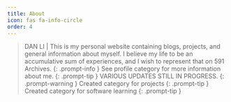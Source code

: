 ```yaml
---
title: About
icon: fas fa-info-circle
order: 4
---
```


> DAN LI | This is my personal website containing blogs, projects, and general information about myself. I believe my life to be an accumulative sum of experiences, and I wish to represent that on 591 Archives.
{: .prompt-info }
> See profile category for more information about me.
{: .prompt-tip }
> VARIOUS UPDATES STILL IN PROGRESS.
{: .prompt-warning }
> Created category for projects
{: .prompt-tip }
> Created category for software learning
{: .prompt-tip }
